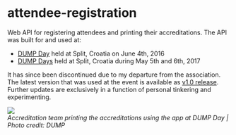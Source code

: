 # attendee-registration

Web API for registering attendees and printing their accreditations. The API was built for and used at:
* [DUMP Day](https://day.dump.hr) held at Split, Croatia on June 4th, 2016
* [DUMP Days](https://2017.days.dump.hr/) held at Split, Croatia during May 5th and 6th, 2017   
   
It has since been discontinued due to my departure from the association. The latest version that was used at the event is available as [v1.0 release](https://github.com/ratokuzmanic/attendee-registration/releases/tag/v1.0). Further updates are exclusively in a function of personal tinkering and experimenting.   

![](http://i.imgur.com/Pe4ZDay.jpg)    
*Accreditation team printing the accreditations using the app at DUMP Day | Photo credit: DUMP*
